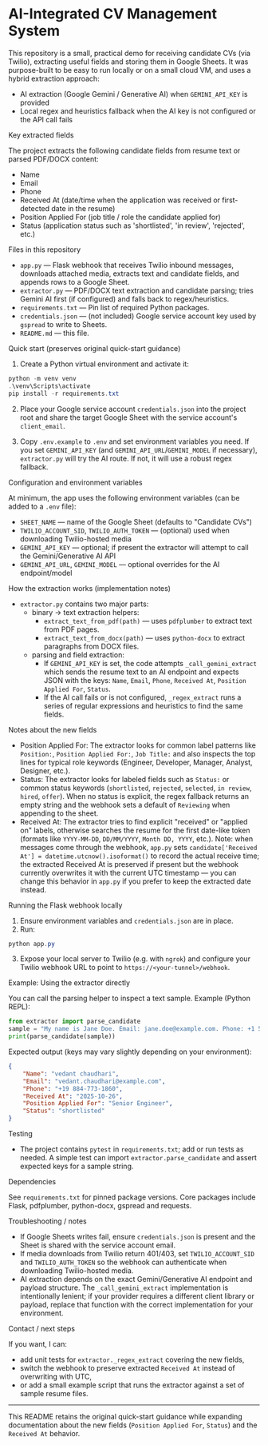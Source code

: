# AI-Integrated CV Management System

This repository is a small, practical demo for receiving candidate CVs (via Twilio), extracting useful fields and storing them in Google Sheets. It was purpose-built to be easy to run locally or on a small cloud VM, and uses a hybrid extraction approach:

- AI extraction (Google Gemini / Generative AI) when `GEMINI_API_KEY` is provided
- Local regex and heuristics fallback when the AI key is not configured or the API call fails

Key extracted fields

The project extracts the following candidate fields from resume text or parsed PDF/DOCX content:

- Name
- Email
- Phone
- Received At (date/time when the application was received or first-detected date in the resume)
- Position Applied For (job title / role the candidate applied for)
- Status (application status such as 'shortlisted', 'in review', 'rejected', etc.)

Files in this repository

- `app.py` — Flask webhook that receives Twilio inbound messages, downloads attached media, extracts text and candidate fields, and appends rows to a Google Sheet.
- `extractor.py` — PDF/DOCX text extraction and candidate parsing; tries Gemini AI first (if configured) and falls back to regex/heuristics.
- `requirements.txt` — Pin list of required Python packages.
- `credentials.json` — (not included) Google service account key used by `gspread` to write to Sheets.
- `README.md` — this file.

Quick start (preserves original quick-start guidance)

1. Create a Python virtual environment and activate it:

```powershell
python -m venv venv
.\venv\Scripts\activate
pip install -r requirements.txt
```

2. Place your Google service account `credentials.json` into the project root and share the target Google Sheet with the service account's `client_email`.

3. Copy `.env.example` to `.env` and set environment variables you need. If you set `GEMINI_API_KEY` (and `GEMINI_API_URL`/`GEMINI_MODEL` if necessary), `extractor.py` will try the AI route. If not, it will use a robust regex fallback.

Configuration and environment variables

At minimum, the app uses the following environment variables (can be added to a `.env` file):

- `SHEET_NAME` — name of the Google Sheet (defaults to "Candidate CVs")
- `TWILIO_ACCOUNT_SID`, `TWILIO_AUTH_TOKEN` — (optional) used when downloading Twilio-hosted media
- `GEMINI_API_KEY` — optional; if present the extractor will attempt to call the Gemini/Generative AI API
- `GEMINI_API_URL`, `GEMINI_MODEL` — optional overrides for the AI endpoint/model

How the extraction works (implementation notes)

- `extractor.py` contains two major parts:
	- binary → text extraction helpers:
		- `extract_text_from_pdf(path)` — uses `pdfplumber` to extract text from PDF pages.
		- `extract_text_from_docx(path)` — uses `python-docx` to extract paragraphs from DOCX files.
	- parsing and field extraction:
		- If `GEMINI_API_KEY` is set, the code attempts `_call_gemini_extract` which sends the resume text to an AI endpoint and expects JSON with the keys: `Name`, `Email`, `Phone`, `Received At`, `Position Applied For`, `Status`.
		- If the AI call fails or is not configured, `_regex_extract` runs a series of regular expressions and heuristics to find the same fields.

Notes about the new fields

- Position Applied For: The extractor looks for common label patterns like `Position:`, `Position Applied For:`, `Job Title:` and also inspects the top lines for typical role keywords (Engineer, Developer, Manager, Analyst, Designer, etc.).
- Status: The extractor looks for labeled fields such as `Status:` or common status keywords (`shortlisted`, `rejected`, `selected`, `in review`, `hired`, `offer`). When no status is explicit, the regex fallback returns an empty string and the webhook sets a default of `Reviewing` when appending to the sheet.
- Received At: The extractor tries to find explicit "received" or "applied on" labels, otherwise searches the resume for the first date-like token (formats like `YYYY-MM-DD`, `DD/MM/YYYY`, `Month DD, YYYY`, etc.). Note: when messages come through the webhook, `app.py` sets `candidate['Received At'] = datetime.utcnow().isoformat()` to record the actual receive time; the extracted Received At is preserved if present but the webhook currently overwrites it with the current UTC timestamp — you can change this behavior in `app.py` if you prefer to keep the extracted date instead.

Running the Flask webhook locally

1. Ensure environment variables and `credentials.json` are in place.
2. Run:

```powershell
python app.py
```

3. Expose your local server to Twilio (e.g. with `ngrok`) and configure your Twilio webhook URL to point to `https://<your-tunnel>/webhook`.

Example: Using the extractor directly

You can call the parsing helper to inspect a text sample. Example (Python REPL):

```python
from extractor import parse_candidate
sample = "My name is Jane Doe. Email: jane.doe@example.com. Phone: +1 555-555-5555. Position: Senior Engineer. Applied on 2024-05-10. Status: shortlisted."
print(parse_candidate(sample))
```

Expected output (keys may vary slightly depending on your environment):

```json
{
	"Name": "vedant chaudhari",
	"Email": "vedant.chaudhari@example.com",
	"Phone": "+19 884-773-1860",
	"Received At": "2025-10-26",
	"Position Applied For": "Senior Engineer",
	"Status": "shortlisted"
}
```

Testing

- The project contains `pytest` in `requirements.txt`; add or run tests as needed. A simple test can import `extractor.parse_candidate` and assert expected keys for a sample string.

Dependencies

See `requirements.txt` for pinned package versions. Core packages include Flask, pdfplumber, python-docx, gspread and requests.

Troubleshooting / notes

- If Google Sheets writes fail, ensure `credentials.json` is present and the Sheet is shared with the service account email.
- If media downloads from Twilio return 401/403, set `TWILIO_ACCOUNT_SID` and `TWILIO_AUTH_TOKEN` so the webhook can authenticate when downloading Twilio-hosted media.
- AI extraction depends on the exact Gemini/Generative AI endpoint and payload structure. The `_call_gemini_extract` implementation is intentionally lenient; if your provider requires a different client library or payload, replace that function with the correct implementation for your environment.

Contact / next steps

If you want, I can:

- add unit tests for `extractor._regex_extract` covering the new fields,
- switch the webhook to preserve extracted `Received At` instead of overwriting with UTC,
- or add a small example script that runs the extractor against a set of sample resume files.

----

This README retains the original quick-start guidance while expanding documentation about the new fields (`Position Applied For`, `Status`) and the `Received At` behavior.

